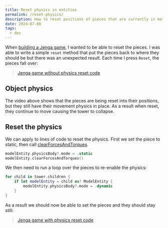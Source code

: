 ```yaml
---
title: Reset physics in entities
permalink: /reset-physics/
description: How to reset positions of pieces that are currently in motion
date: 2024-07-08
tags:
  - dev
---
```


When [building a Jenga game](/jenga-in-vision-os/), I wanted to be able to reset the pieces. I was able to write a simple `reset` method that put the pieces back to where they should be but there was an unexpected result. Each time I press `Reset`, the pieces fall over:

<blockquote class="imgur-embed-pub" lang="en" data-id="a/RZIVyh3" data-context="false" ><a href="//imgur.com/a/RZIVyh3">Jenga game without physics reset code</a></blockquote><script async src="//s.imgur.com/min/embed.js" charset="utf-8"></script>

## Object physics

The video above shows that the pieces are being reset into their positions, but they still have their movement physics in place. As a result when reset, they continue to move causing the tower to collapse.

## Reset the physics

We can apply to lines of code to reset the physics. First we set the piece to static, then call [clearForcesAndTorques](<https://developer.apple.com/documentation/realitykit/modelentity/clearforcesandtorques()>).

```swift
modelEntity.physicsBody?.mode = .static
modelEntity.clearForcesAndTorques()
```

We then need to run a loop over the pieces to re-enable the physics:

```swift
for child in tower.children {
    if let modelEntity = child as? ModelEntity {
        modelEntity.physicsBody?.mode = .dynamic
    }
}
```

As a result we should now be able to set the pieces and they should stay still:

<blockquote class="imgur-embed-pub" lang="en" data-id="a/DQwj1qo" data-context="false" ><a href="//imgur.com/a/DQwj1qo">Jenga game with physics reset code</a></blockquote><script async src="//s.imgur.com/min/embed.js" charset="utf-8"></script>
